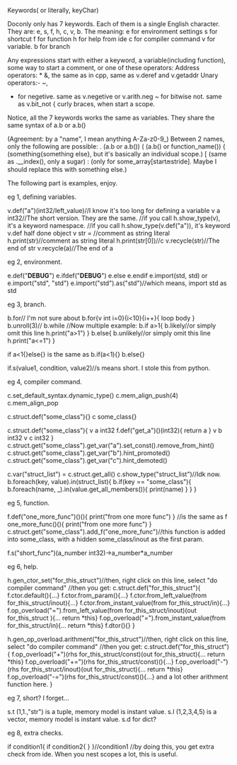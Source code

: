 Keywords( or literally, keyChar)

Doconly only has 7 keywords. Each of them is a single English character. They are:
e, s, f, h, c, v, b.
The meaning:
e for environment settings
s for shortcut
f for function
h for help from ide
c for compiler command
v for variable.
b for branch

Any expressions start with either a keyword, a variable(including function), some way to start a comment, or one of these operators:
Address operators: * &, the same as in cpp, same as v.deref and v.getaddr
Unary operators:- ~,
- for negetive. same as v.negetive or v.arith.neg
~ for bitwise not. same as v.bit_not
{ curly braces, when start a scope.

Notice, all the 7 keywords works the same as variables. They share the same syntax of a.b or a.b()

(Agreement: by a "name", I mean anything A-Za-z0-9_)
Between 2 names, only the following are possible:
. (a.b or a.b())
( (a.b() or function_name())
{ (something{something else}, but it's basically an individual scope.)
[ (same as .__index(), only a sugar)
: (only for some_array[start:end:stride]. Maybe I should replace this with something else.)



The following part is examples, enjoy.



eg 1, defining variables.

v.def("a")(int32/left_value)//I know it's too long for defining a variable
v a int32//The short version. They are the same.
//if you call h.show_type(v), it's a keyword namespace.
//if you call h.show_type(v.def("a")), it's keyword v.def half done object
v str = //comment as string literal
h.print(str)//comment as string literal
h.print(str[0])//c
v.recycle(str)//The end of str
v.recycle(a)//The end of a



eg 2, environment.

e.def("__DEBUG__")
e.ifdef("__DEBUG__")
e.else
e.endif
e.import(std, std) or e.import("std", "std") e.import("std").as("std")//which means, import std as std



eg 3, branch.

b.for// I'm not sure about b.for{v int i=0}{i<10}{i++}{ loop body }
b.unroll(3)//
b.while
//Now multiple example:
b.if a>1{
  b.likely//or simply omit this line
  h.print("a>1")
}
b.else{
  b.unlikely//or simply omit this line
  h.print("a<=1")
}

if a<1{}else{} 
is the same as 
b.if(a<1){}
b.else{}

if.s(value1, condition, value2)//s means short. I stole this from python.



eg 4, compiler command.

c.set_default_syntax.dynamic_type()
c.mem_align_push(4)
c.mem_align_pop

c.struct.def("some_class"){}
c some_class{}

c.struct.def("some_class"){
  v a int32
  f.def("get_a")()(int32){
    return a
  }
  v b int32
  v c int32
}
c.struct.get("some_class").get_var("a").set_const().remove_from_hint()
c.struct.get("some_class").get_var("b").hint_promoted()
c.struct.get("some_class").get_var("c").hint_demoted()

c.var("struct_list") = c.struct.get_all()
c.show_type("struct_list")//Idk now.
b.foreach(key, value).in(struct_list){
  b.if(key == "some_class"){
    b.foreach(name, _).in(value.get_all_members()){
      print(name)
    }
  }
}



eg 5, function.

f.def("one_more_func")()(){
  print("from one more func")
}
//is the same as
f one_more_func()(){
  print("from one more func")
}
c.struct.get("some_class").add_f("one_more_func")//this function is added into some_class, with a hidden some_class/inout as the first param.

f.s("short_func")(a_number int32)->a_number*a_number



eg 6, help.

h.gen_ctor_set("for_this_struct")//then, right click on this line, select "do compiler command"
//then you get:
c.struct.def("for_this_struct"){
  f.ctor.default(){...}
  f.ctor.from_param(){...}
  f.ctor.from_left_value(from for_this_struct/inout){...}
  f.ctor.from_instant_value(from for_this_struct/in){...}
  f.op_overload("=").from_left_value(from for_this_struct/inout)(out for_this_struct ){... return *this}
  f.op_overload("=").from_instant_value(from for_this_struct/in){... return *this}
  f.dtor(){}
}

h.gen_op_overload.arithment("for_this_struct")//then, right click on this line, select "do compiler command"
//then you get:
c.struct.def("for_this_struct"){
  f.op_overload("+")(rhs for_this_struct/const)(out for_this_struct){... return *this}
  f.op_overload("+=")(rhs for_this_struct/const)(){...}
  f.op_overload("-")(rhs for_this_struct/inout)(out for_this_struct){... return *this}
  f.op_overload("-=")(rhs for_this_struct/const)(){...} 
  and a lot other arithment function here.
}



eg 7, short? I forget...

s.t (1,1.,"str") is a tuple, memory model is instant value.
s.l (1,2,3,4,5) is a vector, memory model is instant value.
s.d for dict?



eg 8, extra checks.

if condition1{
  if condition2{
  }
}//condition1
//by doing this, you get extra check from ide. When you nest scopes a lot, this is useful.






